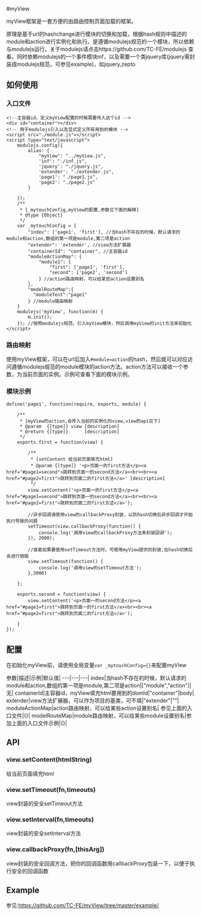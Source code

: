 #myView

myView框架是一套方便的由路由控制页面加载的框架。

原理是基于url的hashchange进行模块的切换和加载，根据hash规则中描述的module和action进行实例化和执行。是遵循modulejs规范的一个模块，所以依赖与modulejs运行，关于modulejs请点击https://github.com/TC-FE/modulejs 查看。同时依赖modulejs的一个事件模块inf，以及需要一个类jquery库(jquery需封装成modulejs规范，可参见example)，如jquery,zepto

## 如何使用



### 入口文件

```
<!--主容器id，定义myView配置的时候需要传入这个id -->
<div id="container"></div>
<!-- 用于modulejs引入以及显式定义所有用到的模块 -->
<script src="./module.js"></script>
<script type="text/javascript">
    modulejs.config({
        alias: {
            "myView": "../myView.js",
            'inf': "./inf.js",
            'jquery': "./jquery.js",
            'extender': "./extender.js",
            'page1': "./page1.js",
            'page2': "./page2.js"
        }

    });
    /**
     * [_mytouchConfig,myView的配置,参数见下面的解释]
     * @type {Object}
     */
    var _mytouchConfig = {
        "index": ['page1', 'first'], //当hash不存在的时候，默认请求的module和action,数组的第一项是module,第二项是action
        "extender": 'extender', //view方法扩展器
        "containerId": "container", //主容器id
        "moduleActionMap": {
            "module1": {
                "first": ['page1', 'first'],
                "second": ['page2', 'second']
            } //action路由映射，可以给某些action设置别名
        },
        "modelRouteMap":{
          "moduleTest":"page1"
        } //module路由映射
    }
    modulejs('myView', function(m) {
        m.init();
    }); //按照modulejs规范，引入myView模块，然后调用myView的init方法来初始化
</script>
  ```

### 路由映射

使用myView框架，可以在url后加入```#module=action```的hash，然后就可以对应访问遵循modulejs规范的module模块的action方法。action方法可以接收一个参数，为当前页面的实例。示例可查看下面的模块示例。

### 模块示例

```
define('page1', function(require, exports, module) {

    /**
     * [myView的action,会传入当前的实例化的view,view的api见下]
     * @param  {[type]} view [description]
     * @return {[type]}      [description]
     */
    exports.first = function(view) {

        /**
         * [setContent 给当前页面填充html]
         * @param {[type]} '<p>页面一的first方法</p><a href="#page1=second">跳转到页面一的second方法</a><br><br><a href="#page2=first">跳转到页面二的first方法</a>' [description]
         */
        view.setContent('<p>页面一的first方法</p><a href="#page1=second">跳转到页面一的second方法</a><br><br><a href="#page2=first">跳转到页面二的first方法</a>');

        //异步回调请使用view的callbackProxy封装，以防hash切换后异步回调才开始执行导致的问题
        setTimeout(view.callbackProxy(function() {
            console.log('调用view的callbackProxy方法来封装回调');
        }), 2000);

        //或者如果要使用setTimeout方法时，可使用myView提供的封装,在hash切换后会进行销毁
        view.setTimeout(function() {
            console.log('调用view的setTimeout方法');
        },3000)

    };

    exports.second = function(view) {
        view.setContent('<p>页面一的second方法</p><a href="#page1=first">跳转到页面一的first方法</a><br><br><a href="#page2=first">跳转到页面二的first方法</a>');

    }
});

```

## 配置

在初始化myView前，请使用全局变量```var _mytouchConfig={}```来配置myView

参数|描述|示例|默认值|
---|---|---|
index|当hash不存在的时候，默认请求的module和action,数组的第一项是module,第二项是action|["module","action"]|无|
containerId|主容器id，myView填充html要用到的domId|"container"|body|
extender|view方法扩展器，可以作为项目的基类，可不填|"extender"|""|
moduleActionMap|action路由映射，可以给某些action设置别名| 参见上面的入口文件|{}|
modelRouteMap|module路由映射，可以给某些module设置别名|参加上面的入口文件示例|{}|

## API

### view.setContent(htmlString)

给当前页面填充html


### view.setTimeout(fn,timeouts)

view封装的安全setTimeout方法

### view.setInterval(fn,timeouts)

view封装的安全setInterval方法

### view.callbackProxy(fn,[thisArg])

view封装的安全回调方法，把你的回调函数用callbackProxy包装一下，以便于执行安全的回调函数

  ## Example

  参见:https://github.com/TC-FE/myView/tree/master/example/
